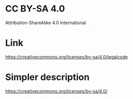 # CC BY-SA 4.0
Attribution-ShareAlike 4.0 International

# Link
https://creativecommons.org/licenses/by-sa/4.0/legalcode

# Simpler description
https://creativecommons.org/licenses/by-sa/4.0/